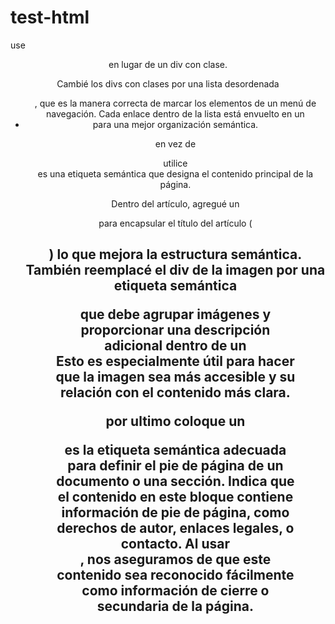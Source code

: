 # test-html
use <header> en lugar de un div con clase.

Cambié los divs con clases por una lista desordenada <ul>, que es la manera correcta de marcar los elementos de un menú de navegación. Cada enlace dentro de la lista está envuelto en un <li> para una mejor organización semántica.

en vez de <div class="main-content"> utilice <main> es una etiqueta semántica que designa el contenido principal de la página.

Dentro del artículo, agregué un <header> para encapsular el título del artículo (<h2>) lo que mejora la estructura semántica.
También reemplacé el div de la imagen por una etiqueta semántica <figure> que debe agrupar imágenes y proporcionar una descripción adicional dentro de un <figcaption> Esto es especialmente útil para hacer que la imagen sea más accesible y su relación con el contenido más clara.

por ultimo coloque un <footer> es la etiqueta semántica adecuada para definir el pie de página de un documento o una sección. Indica que el contenido en este bloque contiene información de pie de página, como derechos de autor, enlaces legales, o contacto.
Al usar <footer>, nos aseguramos de que este contenido sea reconocido fácilmente como información de cierre o secundaria de la página.

